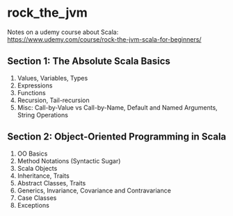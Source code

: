 # rock_the_jvm
Notes on a udemy course about Scala:
https://www.udemy.com/course/rock-the-jvm-scala-for-beginners/

## Section 1: The Absolute Scala Basics
1. Values, Variables, Types
2. Expressions
3. Functions
4. Recursion, Tail-recursion
5. Misc: Call-by-Value vs Call-by-Name, Default and Named Arguments, String Operations

## Section 2: Object-Oriented Programming in Scala
1. OO Basics
2. Method Notations (Syntactic Sugar)
3. Scala Objects
4. Inheritance, Traits
5. Abstract Classes, Traits
6. Generics, Invariance, Covariance and Contravariance
7. Case Classes
8. Exceptions
